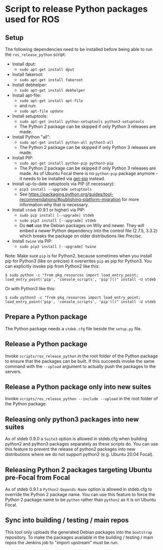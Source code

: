 Script to release Python packages used for ROS
==============================================

Setup
-----

The following dependencies need to be installed before being able to run the `ros_release_python` script:

 * Install dput:
   * `sudo apt-get install dput`
 * Install fakeroot:
   * `sudo apt-get install fakeroot`
 * Install debhelper:
   * `sudo apt-get install debhelper`
 * Install apt-file:
   * `sudo apt-get install apt-file`
   * and run:
   * `sudo apt-file update`
 * Install setuptools:
   * `sudo apt-get install python-setuptools python3-setuptools`
   * The Python 2 package can be skipped if only Python 3 releases are made.
 * Install Python "all":
   * `sudo apt-get install python-all python3-all`
   * The Python 2 package can be skipped if only Python 3 releases are made.
 * Install PIP:
   * `sudo apt-get install python-pip python3-pip`
   * The Python 2 package can be skipped if only Python 3 releases are made.
     As of Ubuntu Focal there is no `python-pip` package anymore - it needs to be installed via [get-pip](https://pip.pypa.io/en/stable/installing/#installing-with-get-pip-py) instead.
 * Install up-to-date setuptools via PIP (if necessary):
   * `pip3 install --upgrade setuptools`
   * See https://packaging.python.org/guides/tool-recommendations/#publishing-platform-migration for more information why that is necessary.
 * Install `stdeb` (0.9.1 or higher) via PIP:
   * `sudo pip install [--upgrade] stdeb`
   * `sudo pip3 install [--upgrade] stdeb`
   * Do **not** use the Debian packages on Wily and newer.
     They will embed a newer Python dependency into the control file (2.7.5, 3.3.2) which breaks the package on older distributions like *Precise*.
 * Install `twine` via PIP:
   * `sudo pip3 install [--upgrade] twine`

Note: Make sure `pip` is for Python2, because sometimes when you install pip for Python3 (like on precise) it overwrites `pip` as pip for Python3. You can explicitly invoke pip from Python2 like this:

```
$ sudo python -c "from pkg_resources import load_entry_point; load_entry_point('pip', 'console_scripts', 'pip')()" install -U stdeb
```

Or with Python3 like this:

```
$ sudo python3 -c "from pkg_resources import load_entry_point; load_entry_point('pip', 'console_scripts', 'pip')()" install -U stdeb
```

Prepare a Python package
------------------------

The Python package needs a `stdeb.cfg` file beside the `setup.py` file.

Release a Python package
------------------------

Invoke `scripts/ros_release_python` in the root folder of the Python package to ensure that the packages can be built.
If this succeeds invoke the same command with the `--upload` argument to actually push the packages to the servers.

Release a Python package only into new suites
---------------------------------------------

Invoke `scripts/ros_release_python --include --upload` in the root folder of the Python package.

Releasing only python3 packages into new suites
-----------------------------------------------

As of stdeb 0.9.0 a `Suite3` option is allowed in stdeb.cfg when building python2 and python3 packages separately as these scripts do.
You can use this feature to prevent the release of python2 packages into new distributions where we do not support python2 (e.g. Ubuntu 20.04 Focal).

Releasing Python 2 packages targeting Ubuntu pre-Focal from Focal
-----------------------------------------------------------------

As of stdeb 0.9.1 a `Python2-Depends-Name` option is allowed in stdeb.cfg to override the Python 2 package name.
You can use this feature to force the Python 2 package name to be `python` rather than `python2` as it is on Ubuntu Focal.

Sync into building / testing / main repos
-----------------------------------------

This tool only uploads the generated Debian packages into the `bootstrap` repository.
To make the packages available in the building / testing / main repos the Jenkins job to "import upstream" must be run.
